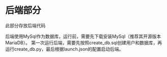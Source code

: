 # 后端部分

此部分存放后端代码

后端使用MySql作为数据库，运行前，需要先下载安装MySql（推荐其开源版本MariaDB）。
第一次运行后端，需要先按照create_db.sql创建用户和数据库，再运行create_db.py，最后根据launch.json的配置启动后端。